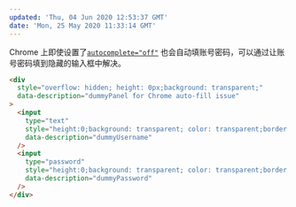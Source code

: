 ```yaml
---
updated: 'Thu, 04 Jun 2020 12:53:37 GMT'
date: 'Mon, 25 May 2020 11:33:14 GMT'
---
```


Chrome 上即使设置了[`autocomplete="off"`](https://html.spec.whatwg.org/multipage/form-control-infrastructure.html#autofill) 也会自动填账号密码，可以通过让账号密码填到隐藏的输入框中解决。

```html
<div
  style="overflow: hidden; height: 0px;background: transparent;"
  data-description="dummyPanel for Chrome auto-fill issue"
>
  <input
    type="text"
    style="height:0;background: transparent; color: transparent;border: none;"
    data-description="dummyUsername"
  />
  <input
    type="password"
    style="height:0;background: transparent; color: transparent;border: none;"
    data-description="dummyPassword"
  />
</div>
```

